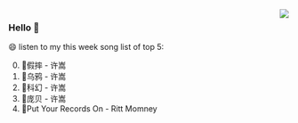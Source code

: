 <img align="right"  src="https://github-readme-stats.vercel.app/api/top-langs/?username=kvnZero" />

### Hello 👋

😄 listen to my this week song list of top 5:

0. 🌈假摔 - 许嵩
1. 🌈乌鸦 - 许嵩
2. 🌈科幻 - 许嵩
3. 🌈庞贝 - 许嵩
4. 🌈Put Your Records On - Ritt Momney

